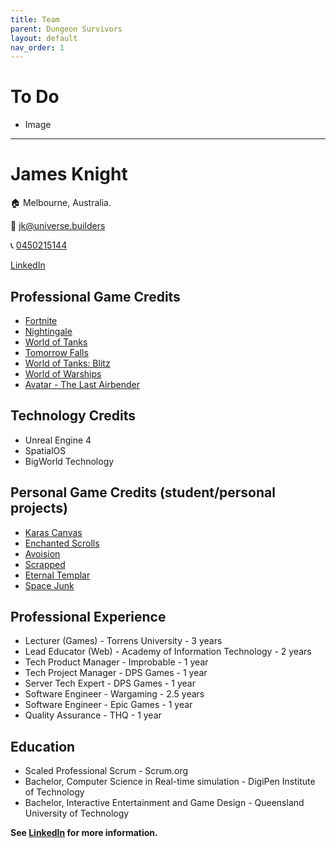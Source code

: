 ```yaml
---
title: Team
parent: Dungeon Survivors
layout: default
nav_order: 1
---
```


# To Do
* Image

---
# James Knight
🏠 Melbourne, Australia.

📧 [jk@universe.builders](mailto:jk@universe.builders)

📞 [0450215144](tel:+61450215144)

[LinkedIn](https://www.linkedin.com/in/jamesknightgd/)

## Professional Game Credits
* [Fortnite](https://www.youtube.com/watch?v=WJW-bzXZM8M)
* [Nightingale](https://www.youtube.com/watch?v=wVzai6zZM6A)
* [World of Tanks](https://www.youtube.com/watch?v=053YxOJqcm0)
* [Tomorrow Falls](https://www.youtube.com/watch?v=yR8VQ4nR2eQ)
* [World of Tanks: Blitz](https://www.youtube.com/watch?v=FsgyWcvGh6g)
* [World of Warships](https://www.youtube.com/watch?v=fDqwAiVR5JU)
* [Avatar - The Last Airbender](https://www.youtube.com/watch?v=2KJXM9QWrB4)

## Technology Credits
* Unreal Engine 4
* SpatialOS
* BigWorld Technology

## Personal Game Credits (student/personal projects)
* [Karas Canvas](https://www.youtube.com/watch?v=n8Au2roGToE)
* [Enchanted Scrolls](https://www.youtube.com/watch?v=23xnfEoDyKI)
* [Avoision](https://www.youtube.com/watch?v=-jCNzcPfhOI)
* [Scrapped](https://www.youtube.com/watch?v=ZHNiCUSzLXY)
* [Eternal Templar](https://www.youtube.com/watch?v=U9FBOXm_zzE)
* [Space Junk](https://www.youtube.com/watch?v=3hxHo0Su8q0)

## Professional Experience
* Lecturer (Games) - Torrens University - 3 years
* Lead Educator (Web) - Academy of Information Technology - 2 years
* Tech Product Manager - Improbable - 1 year
* Tech Project Manager - DPS Games - 1 year
* Server Tech Expert - DPS Games - 1 year
* Software Engineer - Wargaming - 2.5 years
* Software Engineer - Epic Games - 1 year
* Quality Assurance - THQ - 1 year

## Education
* Scaled Professional Scrum - Scrum.org
* Bachelor, Computer Science in Real-time simulation - DigiPen Institute of Technology
* Bachelor, Interactive Entertainment and Game Design - Queensland University of Technology

**See [LinkedIn](https://www.linkedin.com/in/jamesknightgd/) for more information.**

